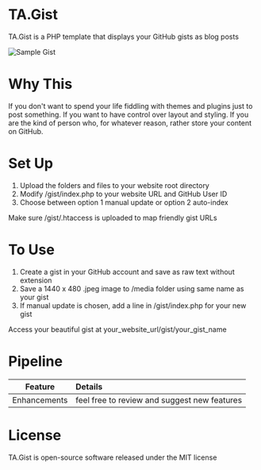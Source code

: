 # TA.Gist
TA.Gist is a PHP template that displays your GitHub gists as blog posts

![Sample Gist](https://github.com/tebelorg/TA.Gist/blob/master/media/sample_raw_text_gist.jpeg)

# Why This
If you don't want to spend your life fiddling with themes and plugins just to post something. If you want to have control over layout and styling. If you are the kind of person who, for whatever reason, rather store your content on GitHub.

# Set Up
1. Upload the folders and files to your website root directory
2. Modify /gist/index.php to your website URL and GitHub User ID
3. Choose between option 1 manual update or option 2 auto-index

Make sure /gist/.htaccess is uploaded to map friendly gist URLs

# To Use
1. Create a gist in your GitHub account and save as raw text without extension
2. Save a 1440 x 480 .jpeg image to /media folder using same name as your gist
3. If manual update is chosen, add a line in /gist/index.php for your new gist

Access your beautiful gist at your_website_url/gist/your_gist_name

# Pipeline
Feature|Details
:-----:|:------
Enhancements|feel free to review and suggest new features

# License
TA.Gist is open-source software released under the MIT license
